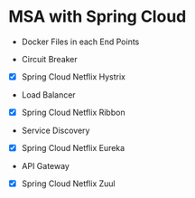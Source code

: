 # MSA with Spring Cloud

- Docker Files in each End Points

- Circuit Breaker
- [x] Spring Cloud Netflix Hystrix

- Load Balancer
- [x] Spring Cloud Netflix Ribbon

- Service Discovery
- [x] Spring Cloud Netflix Eureka

- API Gateway
- [x] Spring Cloud Netflix Zuul
